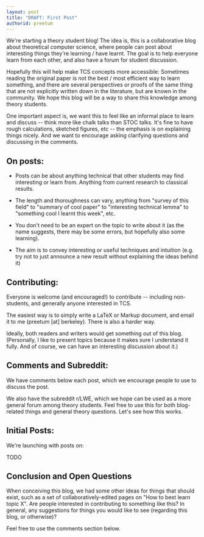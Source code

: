 ```yaml
---
layout: post
title: "DRAFT: First Post"
authorid: preetum
---
```


We're starting a theory student blog!  The idea is, this is a collaborative blog
about theoretical computer science, where people can post about interesting
things they're learning / have learnt. The goal is to help everyone learn from
each other, and also have a forum for student discussion.

Hopefully this will help make TCS concepts more accessible: Sometimes reading
the original paper is not the best / most efficient way to learn something, and
there are several perspectives or proofs of the same thing that are not
explicitly written down in the literature, but are known in the community. We
hope this blog will be a way to share this knowledge among theory students.

One important aspect is, we want this to feel like an informal place to learn
and discuss -- think more like chalk talks than STOC talks. It's fine to have
rough calculations, sketched figures, etc -- the emphasis is on explaining
things nicely. And we want to encourage asking clarifying questions and
discussing in the comments.

## On posts:
- Posts can be about anything technical that other students may find
  interesting or learn from. Anything from current research to classical
  results.

- The length and thoroughness can vary, anything from "survey of this field" to
  "summary of cool paper" to "interesting technical lemma" to "something cool I
  learnt this week", etc.

- You don't need to be an expert on the topic to write about it (as the name
  suggests, there may be some errors, but hopefully also some learning).

- The aim is to convey interesting or useful techniques and intuition (e.g. try
  not to just announce a new result without explaining the ideas behind it)

## Contributing:
Everyone is welcome (and encouraged!) to contribute -- including
non-students, and generally anyone interested in TCS.

The easiest way is to
simply write a LaTeX or Markup document, and email it to me (preetum [at]
berkeley).
There is also a harder way.

Ideally, both readers and writers would get something out of this blog.
(Personally, I like to present topics because it makes sure I understand it
fully. And of course, we can have an interesting discussion about it.)

<!--(In theory, the entire source code of this blog is public on Github, so you
can author a new post by compiling and pushing the appropriate files in the
appropriate places. In practice it's rather messy, but details are here).-->


## Comments and Subreddit:
We have comments below each post, which we encourage
people to use to discuss the post.

We also have the subreddit r/LWE, which we hope can be used as a more general
forum among theory students. Feel free to use this for both blog-related things
and general theory questions. Let's see how this works.


## Initial Posts:
We're launching with posts on:

TODO

## Conclusion and Open Questions
When conceiving this blog, we had some other
ideas for things that should exist, such as a set of collaboratively-edited
pages on "How to best learn topic X". Are people interested in contributing to
something like this?  In general, any suggestions for things you would like to
see (regarding this blog, or otherwise)?

Feel free to use the comments section below.
